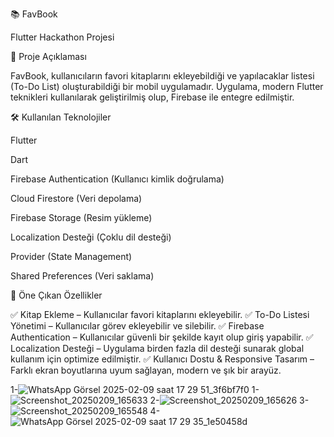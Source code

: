 📚 FavBook

Flutter Hackathon Projesi

📌 Proje Açıklaması

FavBook, kullanıcıların favori kitaplarını ekleyebildiği ve yapılacaklar listesi (To-Do List) oluşturabildiği bir mobil uygulamadır. Uygulama, modern Flutter teknikleri kullanılarak geliştirilmiş olup, Firebase ile entegre edilmiştir.

🛠 Kullanılan Teknolojiler

Flutter

Dart

Firebase Authentication (Kullanıcı kimlik doğrulama)

Cloud Firestore (Veri depolama)

Firebase Storage (Resim yükleme)

Localization Desteği (Çoklu dil desteği)

Provider (State Management)

Shared Preferences (Veri saklama)

🔹 Öne Çıkan Özellikler

✅ Kitap Ekleme – Kullanıcılar favori kitaplarını ekleyebilir.
✅ To-Do Listesi Yönetimi – Kullanıcılar görev ekleyebilir ve silebilir.
✅ Firebase Authentication – Kullanıcılar güvenli bir şekilde kayıt olup giriş yapabilir.
✅ Localization Desteği – Uygulama birden fazla dil desteği sunarak global kullanım için optimize edilmiştir.
✅ Kullanıcı Dostu & Responsive Tasarım – Farklı ekran boyutlarına uyum sağlayan, modern ve şık bir arayüz.

1-![WhatsApp Görsel 2025-02-09 saat 17 29 51_3f6bf7f0](https://github.com/user-attachments/assets/a78c7e0e-a8aa-4398-a27a-02a5d986e377)
1-![Screenshot_20250209_165633](https://github.com/user-attachments/assets/1de05a5b-2064-4144-88b9-9102775a76d3)
2-![Screenshot_20250209_165626](https://github.com/user-attachments/assets/abe59553-f344-46ae-9ace-eb3c99e8a656)
3-![Screenshot_20250209_165548](https://github.com/user-attachments/assets/90b54b47-130d-4a41-a350-fbf7206a979e)
4-![WhatsApp Görsel 2025-02-09 saat 17 29 35_1e50458d](https://github.com/user-attachments/assets/ed372578-acba-4fb2-a5f3-68641eab02fe)
